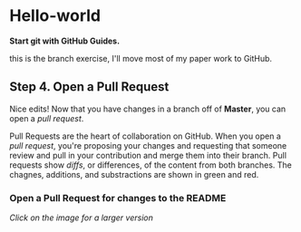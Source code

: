 # Hello-world

**Start git with GitHub Guides.**

this is the branch exercise, I'll move most of my paper work to GitHub.

## Step 4. Open a Pull Request

Nice edits! Now that you have changes in a branch off of **Master**, you can  open a *pull request*.

Pull Requests are the heart of collaboration on GitHub. When you open a *pull request*, you're proposing your changes and requesting that someone review and pull in your contribution and merge them into their branch. Pull requests show *diffs*, or differences, of the content from both branches. The chagnes, additions, and substractions are shown in green and red.

### Open a Pull Request for changes to the README

*Click on the image for a larger version*


